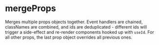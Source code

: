 <!--
!!!! Autogenerated File !!!!
This file was created by @livekit/components-docs-gen and should not be changed manually.
The contents of this file can be replaced at any time which would lead to the loss of all manual changes.
-->

# mergeProps

Merges multiple props objects together. Event handlers are chained, classNames are combined, and ids are deduplicated - different ids will trigger a side-effect and re-render components hooked up with `useId`. For all other props, the last prop object overrides all previous ones.

